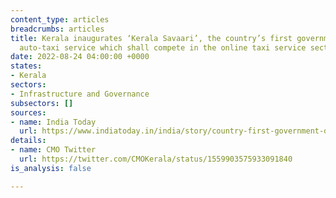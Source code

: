 ```yaml
---
content_type: articles
breadcrumbs: articles
title: Kerala inaugurates ‘Kerala Savaari’, the country’s first government-owned online
  auto-taxi service which shall compete in the online taxi service sector.
date: 2022-08-24 04:00:00 +0000
states:
- Kerala
sectors:
- Infrastructure and Governance
subsectors: []
sources:
- name: India Today
  url: https://www.indiatoday.in/india/story/country-first-government-owned-online-taxi-service-kerala-savaari-launched-kerala-1989524-2022-08-18
details:
- name: CMO Twitter
  url: https://twitter.com/CMOKerala/status/1559903575933091840
is_analysis: false

---
```

